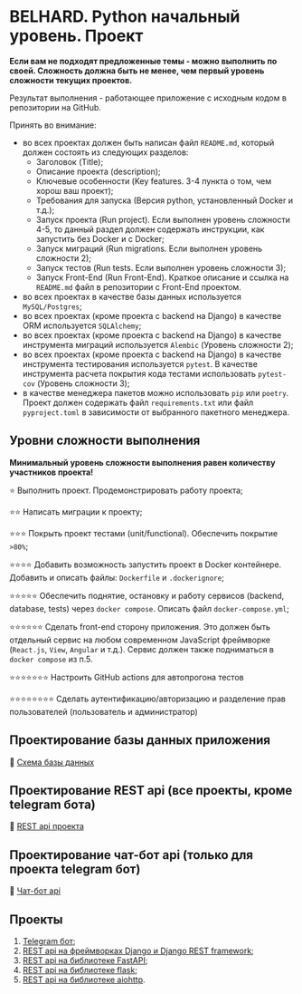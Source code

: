 # BELHARD. Python начальный уровень. Проект

**Если вам не подходят предложенные темы - можно выполнить по своей. Сложность
должна быть не менее, чем первый уровень сложности текущих проектов.**

Результат выполнения - работающее приложение с исходным кодом в репозитории
на GitHub.

Принять во внимание:
- во всех проектах должен быть написан файл `README.md`, который должен состоять из
 следующих разделов:
  - Заголовок (Title);
  - Описание проекта (description);
  - Ключевые особенности (Key features. 3-4 пункта о том, чем хорош ваш проект);
  - Требования для запуска (Версия python, установленный Docker и т.д.);
  - Запуск проекта (Run project). Если выполнен уровень сложности 4-5, то данный
   раздел должен содержать инструкции, как запустить без Docker и c Docker;
  - Запуск миграций (Run migrations. Если выполнен уровень сложности 2);
  - Запуск тестов (Run tests. Если выполнен уровень сложности 3);
  - Запуск Front-End (Run Front-End). Краткое описание и ссылка на `README.md` файл
  в репозитории с Front-End проектом.
- во всех проектах в качестве базы данных используется `MySQL/Postgres`;
- во всех проектах (кроме проекта с backend на Django) в качестве ORM используется
 `SQLAlchemy`;
- во всех проектах (кроме проекта с backend на Django) в качестве инструмента миграций
 используется `Alembic` (Уровень сложности 2);
- во всех проектах (кроме проекта с backend на Django) в качестве инструмента
 тестирования используется `pytest`. В качестве инструмента расчета покрытия
 кода тестами использовать `pytest-cov` (Уровень сложности 3);
- в качестве менеджера пакетов можно использовать `pip` или `poetry`. Проект должен
 содержать файл `requirements.txt` или файл `pyproject.toml` в зависимости от
 выбранного пакетного менеджера.

## Уровни сложности выполнения

**Минимальный уровень сложности выполнения равен количеству участников проекта!**

:star: Выполнить проект. Продемонстрировать работу проекта;

:star::star: Написать миграции к проекту;

:star::star::star: Покрыть проект тестами (unit/functional). Обеспечить покрытие `>80%`;

:star::star::star::star: Добавить возможность запустить проект в Docker контейнере.
 Добавить и описать файлы: `Dockerfile` и `.dockerignore`;

:star::star::star::star::star: Обеспечить поднятие, остановку и работу сервисов
 (backend, database, tests) через `docker compose`. Описать файл `docker-compose.yml`;

:star::star::star::star::star::star: Сделать front-end сторону приложения. Это должен
 быть отдельный сервис на любом современном JavaScript фреймворке (`React.js`, `View`,
 `Angular` и т.д.). Сервис должен также подниматься в `docker compose` из п.5.

:star::star::star::star::star::star::star: Настроить GitHub actions для автопрогона
 тестов

:star::star::star::star::star::star::star::star: Сделать аутентификацию/авторизацию
 и разделение прав пользователей (пользователь и администратор)

## Проектирование базы данных приложения

:link: [Схема базы данных](database/README.md)

## Проектирование REST api (все проекты, кроме telegram бота)

:link: [REST api проекта](rest_api/README.md)

## Проектирование чат-бот api (только для проекта telegram бот)

:link: [Чат-бот api](chat_bot_api/README.md)

## Проекты

1. [Telegram бот](telegram_bot/README.md);
2. [REST api на фреймворках Django и Django REST framework](django_project/README.md);
3. [REST api на библиотеке FastAPI](fastapi_project/README.md);
4. [REST api на библиотеке flask](flask_project/README.md);
5. [REST api на библиотеке aiohttp](aiohttp_project/README.md).
